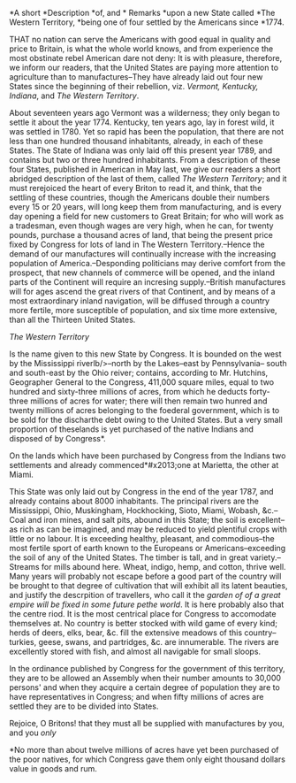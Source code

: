 *A short *Description *of, and * Remarks *upon a new State called *The Western Territory, *being one of four settled by the Americans since *1774.THAT no nation can serve the Americans with good equal in quality and price to Britain, is what the whole world knows, and from experience the most obstinate rebel American dare not deny: It is with pleasure, therefore, we inform our readers, that the United States are paying more attention to agriculture than to manufactures–They have already laid out four new States since the beginning of their rebellion, viz. *Vermont, Kentucky, Indiana*, and *The Western Territory*.About seventeen years ago Vermont was a wilderness; they only began to settle it about the year 1774. Kentucky, ten years ago, lay in forest wild, it was settled in 1780. Yet so rapid has been the population, that there are not less than one hundred thousand inhabitants, already, in each of these States. The State of Indiana was only laid off this present year 1789, and contains but two or three hundred inhabitants. From a description of these four States, published in American in May last, we give our readers a short abridged description of the last of them, called *The Western Territory*; and it must rerejoiced the heart of every Briton to read it, and think, that the settling of these countries, though the Americans double their numbers every 15 or 20 years, will long keep them from manufacturing, and is every day opening a field for new customers to Great Britain; for who will work as a tradesman, even though wages are very high, when he can, for twenty pounds, purchase a thousand acres of land, that being the present price fixed by Congress for lots of land in The Western Territory.–Hence the demand of our manufactures will continually increase with the increasing population of America.–Desponding politicians may derive comfort from the prospect, that new channels of commerce will be opened, and the inland parts of the Continent will require an incresing supply.–British manufactures will for ages ascend the great rivers of that Continent, and by means of a most extraordinary inland navigation, will be diffused through a country more fertile, more susceptible  of population, and six time more extensive, than all the Thirteen United States.*The Western Territory*Is the name given to this new State by Congress. It is bounded on the west by the Mississippi riverlb/>–north by the Lakes–east by Pennsylvania– south and south-east by the Ohio reiver; contains, according to Mr. Hutchins, Geographer General to the Congress, 411,000 square miles, equal to two hundred and sixty-three millions of acres, from which he deducts forty-three millions of acres for water; there will then remain two hunred and twenty millions of acres belonging to the foederal government, which is to be sold for the discharthe debt owing to the United States. But a very small proportion of theselands is yet purchased of the native Indians and disposed of by Congress*.On the lands which have been purchased by Congress from the Indians two settlements and already commenced*#x2013;one at Marietta, the other at Miami.This State was only laid out by Congress in the end of the year 1787, and already contains about 8000 inhabitants. The principal rivers are the Mississippi, Ohio, Muskingham, Hockhocking, Sioto, Miami, Wobash, &c.–Coal and iron mines, and salt pits, abound in this State; the soil is excellent–as rich as can be imagined, and may  be reduced to yield plentiful crops with little or no labour. It is exceeding healthy, pleasant, and commodious–the most fertile sport of earth  known to the Europeans or Americans–exceeding the soil of any of the United States. The timber is tall, and in great variety.–Streams for mills abound here. Wheat, indigo, hemp, and cotton, thrive well. Many years will probably not escape before a good part of the country will be brought to that degree of cultivation that will exhibit all its latent beauties, and justify the descrpition of travellers, who call it the *garden of of a great empire will be fixed in some future pethe world*. It is here probably also that the centre riod. It is the most centrical place for Congress to accomodate themselves at. No country is better stocked with wild game of every kind; herds of deers, elks, bear, &c. fill the extensive meadows of this country–turkies, geese, swans, and partridges, &c. are innumerable. The rivers are excellently stored with fish, and almost all navigable for small sloops.In the ordinance published by Congress for the government of this territory, they are to be allowed an Assembly when their number amounts to 30,000 persons' and when they acquire a certain degree of population they are to have representatives in Congress; and when fifty millions of acres are settled they are to be divided into States.Rejoice, O Britons! that they must all be supplied with manufactures by you, and you *only**No more than about twelve millions of acres have yet been purchased of the poor natives, for which Congress gave them only eight thousand dollars value in goods and rum.